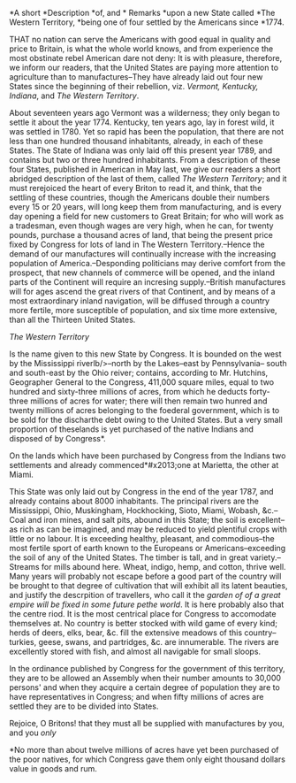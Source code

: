 *A short *Description *of, and * Remarks *upon a new State called *The Western Territory, *being one of four settled by the Americans since *1774.THAT no nation can serve the Americans with good equal in quality and price to Britain, is what the whole world knows, and from experience the most obstinate rebel American dare not deny: It is with pleasure, therefore, we inform our readers, that the United States are paying more attention to agriculture than to manufactures–They have already laid out four new States since the beginning of their rebellion, viz. *Vermont, Kentucky, Indiana*, and *The Western Territory*.About seventeen years ago Vermont was a wilderness; they only began to settle it about the year 1774. Kentucky, ten years ago, lay in forest wild, it was settled in 1780. Yet so rapid has been the population, that there are not less than one hundred thousand inhabitants, already, in each of these States. The State of Indiana was only laid off this present year 1789, and contains but two or three hundred inhabitants. From a description of these four States, published in American in May last, we give our readers a short abridged description of the last of them, called *The Western Territory*; and it must rerejoiced the heart of every Briton to read it, and think, that the settling of these countries, though the Americans double their numbers every 15 or 20 years, will long keep them from manufacturing, and is every day opening a field for new customers to Great Britain; for who will work as a tradesman, even though wages are very high, when he can, for twenty pounds, purchase a thousand acres of land, that being the present price fixed by Congress for lots of land in The Western Territory.–Hence the demand of our manufactures will continually increase with the increasing population of America.–Desponding politicians may derive comfort from the prospect, that new channels of commerce will be opened, and the inland parts of the Continent will require an incresing supply.–British manufactures will for ages ascend the great rivers of that Continent, and by means of a most extraordinary inland navigation, will be diffused through a country more fertile, more susceptible  of population, and six time more extensive, than all the Thirteen United States.*The Western Territory*Is the name given to this new State by Congress. It is bounded on the west by the Mississippi riverlb/>–north by the Lakes–east by Pennsylvania– south and south-east by the Ohio reiver; contains, according to Mr. Hutchins, Geographer General to the Congress, 411,000 square miles, equal to two hundred and sixty-three millions of acres, from which he deducts forty-three millions of acres for water; there will then remain two hunred and twenty millions of acres belonging to the foederal government, which is to be sold for the discharthe debt owing to the United States. But a very small proportion of theselands is yet purchased of the native Indians and disposed of by Congress*.On the lands which have been purchased by Congress from the Indians two settlements and already commenced*#x2013;one at Marietta, the other at Miami.This State was only laid out by Congress in the end of the year 1787, and already contains about 8000 inhabitants. The principal rivers are the Mississippi, Ohio, Muskingham, Hockhocking, Sioto, Miami, Wobash, &c.–Coal and iron mines, and salt pits, abound in this State; the soil is excellent–as rich as can be imagined, and may  be reduced to yield plentiful crops with little or no labour. It is exceeding healthy, pleasant, and commodious–the most fertile sport of earth  known to the Europeans or Americans–exceeding the soil of any of the United States. The timber is tall, and in great variety.–Streams for mills abound here. Wheat, indigo, hemp, and cotton, thrive well. Many years will probably not escape before a good part of the country will be brought to that degree of cultivation that will exhibit all its latent beauties, and justify the descrpition of travellers, who call it the *garden of of a great empire will be fixed in some future pethe world*. It is here probably also that the centre riod. It is the most centrical place for Congress to accomodate themselves at. No country is better stocked with wild game of every kind; herds of deers, elks, bear, &c. fill the extensive meadows of this country–turkies, geese, swans, and partridges, &c. are innumerable. The rivers are excellently stored with fish, and almost all navigable for small sloops.In the ordinance published by Congress for the government of this territory, they are to be allowed an Assembly when their number amounts to 30,000 persons' and when they acquire a certain degree of population they are to have representatives in Congress; and when fifty millions of acres are settled they are to be divided into States.Rejoice, O Britons! that they must all be supplied with manufactures by you, and you *only**No more than about twelve millions of acres have yet been purchased of the poor natives, for which Congress gave them only eight thousand dollars value in goods and rum.